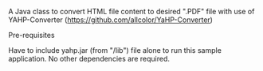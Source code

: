 A Java class to convert HTML file content to desired ".PDF" file with use of YAHP-Converter (https://github.com/allcolor/YaHP-Converter)

Pre-requisites 

Have to include yahp.jar (from "/lib") file alone to run this sample application. No other dependencies are required.
